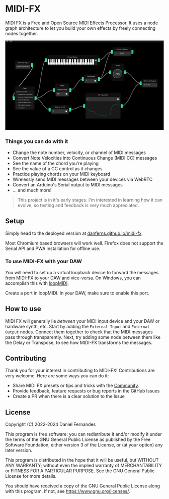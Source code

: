 # MIDI-FX

MIDI FX is a Free and Open Source MIDI Effects Processor. It uses a node graph architecture to let you build your own effects by freely connecting nodes together. 

![Screenshot](/Screenshot.png)

### Things you can do with it

- Change the note number, velocity, or channel of MIDI messages
- Convert Note Velocities into Continuous Change (MIDI CC) messages
- See the name of the chord you're playing
- See the value of a CC control as it changes
- Practice playing chords on your MIDI keyboard
- Wirelessly send MIDI messages between your devices via WebRTC
- Convert an Arduino's Serial output to MIDI messages
- ... and much more!

> This project is in it's early stages. I'm interested in learning how it can evolve, so testing and feedback is very much appreciated. 

## Setup

Simply head to the deployed version at [danferns.github.io/midi-fx](https://danferns.github.io/midi-fx/).

Most Chromium based browsers will work well. Firefox does not support the Serial API and PWA installation for offline use.

### To use MIDI-FX with your DAW

You will need to set up a virtual loopback device to forward the messages from MIDI-FX to your DAW and vice-versa. On Windows, you can accomplish this with [loopMIDI](https://www.tobias-erichsen.de/software/loopmidi.html).

Create a port in loopMIDI. In your DAW, make sure to enable this port.

## How to use

MIDI FX will generally lie *between* your MIDI input device and your DAW or hardware synth, etc. Start by adding the `External Input` and `External Output` nodes. Connect them together to check that the MIDI messages pass through transparently. Next, try adding some node between them like the Delay or Transpose, to see how MIDI-FX transforms the messages.

## Contributing

Thank you for your interest in contributing to MIDI-FX! Contributions are very welcome. Here are some ways you can do it:

- Share MIDI FX presets or tips and tricks with the [Community](https://github.com/danferns/midi-fx/discussions/categories/show-and-tell).
- Provide feedback, feature requests or bug reports in the GitHub Issues
- Create a PR when there is a clear solution to the Issue

## License

Copyright (C) 2022-2024 Daniel Fernandes

This program is free software: you can redistribute it and/or modify
it under the terms of the GNU General Public License as published by
the Free Software Foundation, either version 3 of the License, or
(at your option) any later version.

This program is distributed in the hope that it will be useful,
but WITHOUT ANY WARRANTY; without even the implied warranty of
MERCHANTABILITY or FITNESS FOR A PARTICULAR PURPOSE. See the
GNU General Public License for more details.

You should have received a copy of the GNU General Public License
along with this program. If not, see <https://www.gnu.org/licenses/>.
